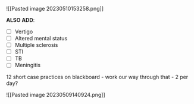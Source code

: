 ![[Pasted image 20230510153258.png]]

**ALSO ADD**:
- [ ] Vertigo
- [ ] Altered mental status
- [ ] Multiple sclerosis
- [ ] STI
- [ ] TB
- [ ] Meningitis

12 short case practices on blackboard - work our way through that - 2 per day?

![[Pasted image 20230509140924.png]]
